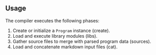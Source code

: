 ## Usage 

The compiler executes the following phases:

1. Create or initialize a `Program` instance (create).
2. Load and execute library modules (libs).
3. Gather source files to merge with parsed program data (sources).
4. Load and concatenate markdown input files (cat).
